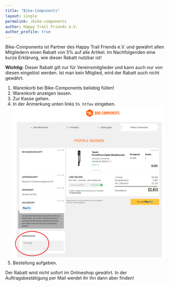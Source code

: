 ```yaml
---
title: "Bike-Components"
layout: single
permalink: /bike-components
author: Happy Trail Friends e.V.
author_profile: true
---
```


Bike-Components ist Partner des Happy Trail Friends e.V. und gewährt allen Mitgliedern einen Rabatt von 5% auf alle Artikel.
Im Nachfolgenden eine kurze Erklärung, wie dieser Rabatt nutzbar ist!

**Wichtig:** Dieser Rabatt gilt nur für Vereinsmitglieder und kann auch nur von diesen eingelöst werden. Ist man kein Mitglied, wird der Rabatt auch nicht gewährt.

1. Warenkorb bei Bike-Components beliebig füllen!
2. Warenkorb anzeigen lassen.
3. Zur Kasse gehen.
4. In der Anmerkung unten links `5% htfev` eingeben.
![](/assets/images/bike-components/bc_anmerkung.png)
5. Bestellung aufgeben.

Der Rabatt wird nicht sofort im Onlineshop gewährt. In der Auftragsbestätigung per Mail werdet ihr ihn dann aber finden!